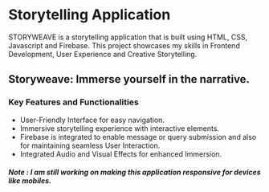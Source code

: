 <h1>Storytelling Application</h1>
<p>STORYWEAVE is a storytelling application that is built using HTML, CSS, Javascript and Firebase. This project showcases my skills in Frontend Development, User Experience and Creative Storytelling.</p>
<h2>Storyweave: Immerse yourself in the narrative.</h2>
<h3>Key Features and Functionalities</h3>
<ul>
  <li>User-Friendly Interface for easy navigation.</li>
  <li>Immersive storytelling experience with interactive elements.</li>
  <li>Firebase is integrated to enable message or query submission and also for maintaining seamless User Interaction.</li>
  <li>Integrated Audio and Visual Effects for enhanced Immersion.</li>
</ul>
<h5>Note : I am still working on making this application responsive for devices like mobiles.</h5>